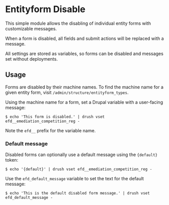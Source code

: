 # Entityform Disable

This simple module allows the disabling of individual entity forms with customizable messages.

When a form is disabled, all fields and submit actions will be replaced with a message.

All settings are stored as variables, so forms can be disabled and messages set without deployments.

## Usage

Forms are disabled by their machine names. To find the machine name for a given entity form, visit `/admin/structure/entityform_types`.

Using the machine name for a form, set a Drupal variable with a user-facing message:

```
$ echo 'This form is disabled.' | drush vset efd__emediation_competition_reg -
```

Note the `efd__` prefix for the variable name.

### Default message

Disabled forms can optionally use a default message using the `{default}` token:

```
$ echo '{default}' | drush vset efd__emediation_competition_reg -
```

Use the `efd_default_message` variable to set the text for the default message:

```
$ echo 'This is the default disabled form message.' | drush vset efd_default_message -
```
